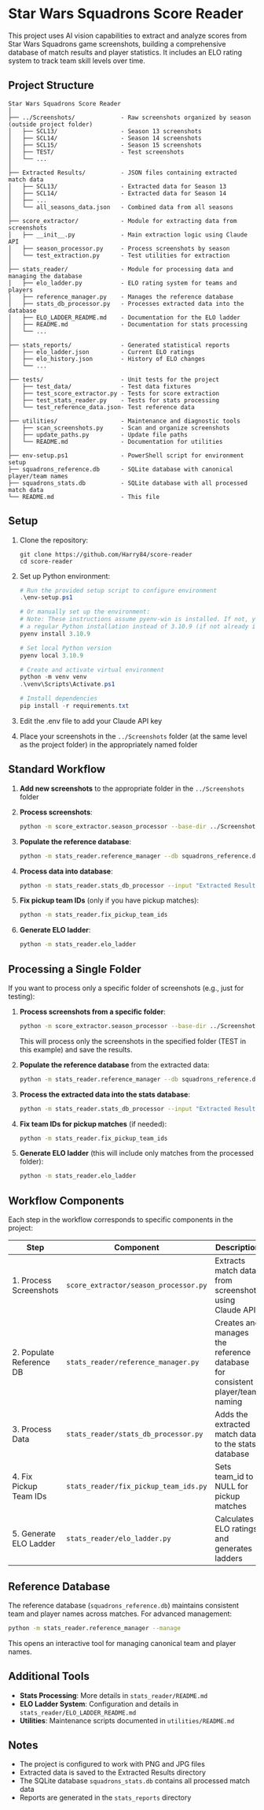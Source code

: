 # Star Wars Squadrons Score Reader

This project uses AI vision capabilities to extract and analyze scores from Star Wars Squadrons game screenshots, building a comprehensive database of match results and player statistics. It includes an ELO rating system to track team skill levels over time.

## Project Structure

```
Star Wars Squadrons Score Reader
│
├── ../Screenshots/             - Raw screenshots organized by season (outside project folder)
│   ├── SCL13/                  - Season 13 screenshots
│   ├── SCL14/                  - Season 14 screenshots
│   ├── SCL15/                  - Season 15 screenshots
│   ├── TEST/                   - Test screenshots
│   └── ...
│
├── Extracted Results/          - JSON files containing extracted match data
│   ├── SCL13/                  - Extracted data for Season 13
│   ├── SCL14/                  - Extracted data for Season 14
│   ├── ...
│   └── all_seasons_data.json   - Combined data from all seasons
│
├── score_extractor/            - Module for extracting data from screenshots
│   ├── __init__.py             - Main extraction logic using Claude API
│   ├── season_processor.py     - Process screenshots by season
│   └── test_extraction.py      - Test utilities for extraction
│
├── stats_reader/               - Module for processing data and managing the database
│   ├── elo_ladder.py           - ELO rating system for teams and players
│   ├── reference_manager.py    - Manages the reference database
│   ├── stats_db_processor.py   - Processes extracted data into the database
│   ├── ELO_LADDER_README.md    - Documentation for the ELO ladder
│   ├── README.md               - Documentation for stats processing
│   └── ...
│
├── stats_reports/              - Generated statistical reports
│   ├── elo_ladder.json         - Current ELO ratings
│   ├── elo_history.json        - History of ELO changes
│   └── ...
│
├── tests/                      - Unit tests for the project
│   ├── test_data/              - Test data fixtures
│   ├── test_score_extractor.py - Tests for score extraction
│   ├── test_stats_reader.py    - Tests for stats processing
│   └── test_reference_data.json- Test reference data
│
├── utilities/                  - Maintenance and diagnostic tools
│   ├── scan_screenshots.py     - Scan and organize screenshots
│   ├── update_paths.py         - Update file paths
│   └── README.md               - Documentation for utilities
│
├── env-setup.ps1               - PowerShell script for environment setup
├── squadrons_reference.db      - SQLite database with canonical player/team names
├── squadrons_stats.db          - SQLite database with all processed match data
└── README.md                   - This file
```

## Setup

1. Clone the repository:
   ```
   git clone https://github.com/Harry84/score-reader
   cd score-reader
   ```

2. Set up Python environment:
   ```powershell
   # Run the provided setup script to configure environment
   .\env-setup.ps1

   # Or manually set up the environment:  
   # Note: These instructions assume pyenv-win is installed. If not, you can install it or use 
   # a regular Python installation instead of 3.10.9 (if not already installed)
   pyenv install 3.10.9
   
   # Set local Python version
   pyenv local 3.10.9
   
   # Create and activate virtual environment
   python -m venv venv
   .\venv\Scripts\Activate.ps1
   
   # Install dependencies
   pip install -r requirements.txt
   ```

3. Edit the .env file to add your Claude API key

4. Place your screenshots in the `../Screenshots` folder (at the same level as the project folder) in the appropriately named folder

## Standard Workflow

1. **Add new screenshots** to the appropriate folder in the `../Screenshots` folder

2. **Process screenshots**:
   ```bash
   python -m score_extractor.season_processor --base-dir ../Screenshots --output-dir "Extracted Results"
   ```

3. **Populate the reference database**:
   ```bash
   python -m stats_reader.reference_manager --db squadrons_reference.db --populate-from-json "Extracted Results/all_seasons_data.json"
   ```

4. **Process data into database**:
   ```bash
   python -m stats_reader.stats_db_processor --input "Extracted Results/all_seasons_data.json" --reference-db squadrons_reference.db
   ```

5. **Fix pickup team IDs** (only if you have pickup matches):
   ```bash
   python -m stats_reader.fix_pickup_team_ids
   ```

6. **Generate ELO ladder**:
   ```bash
   python -m stats_reader.elo_ladder
   ```

## Processing a Single Folder

If you want to process only a specific folder of screenshots (e.g., just for testing):

1. **Process screenshots from a specific folder**:
   ```bash
   python -m score_extractor.season_processor --base-dir ../Screenshots --season TEST --output-dir "Extracted Results"
   ```
   This will process only the screenshots in the specified folder (TEST in this example) and save the results.

2. **Populate the reference database** from the extracted data:
   ```bash
   python -m stats_reader.reference_manager --db squadrons_reference.db --populate-from-json "Extracted Results/TEST/TEST_results.json"
   ```

3. **Process the extracted data into the stats database**:
   ```bash
   python -m stats_reader.stats_db_processor --input "Extracted Results/TEST/TEST_results.json" --reference-db squadrons_reference.db
   ```

4. **Fix team IDs for pickup matches** (if needed):
   ```bash
   python -m stats_reader.fix_pickup_team_ids
   ```

5. **Generate ELO ladder** (this will include only matches from the processed folder):
   ```bash
   python -m stats_reader.elo_ladder
   ```

## Workflow Components

Each step in the workflow corresponds to specific components in the project:

| Step | Component | Description |
|------|-----------|-------------|
| 1. Process Screenshots | `score_extractor/season_processor.py` | Extracts match data from screenshots using Claude API |
| 2. Populate Reference DB | `stats_reader/reference_manager.py` | Creates and manages the reference database for consistent player/team naming |
| 3. Process Data | `stats_reader/stats_db_processor.py` | Adds the extracted match data to the stats database |
| 4. Fix Pickup Team IDs | `stats_reader/fix_pickup_team_ids.py` | Sets team_id to NULL for pickup matches |
| 5. Generate ELO Ladder | `stats_reader/elo_ladder.py` | Calculates ELO ratings and generates ladders |

## Reference Database

The reference database (`squadrons_reference.db`) maintains consistent team and player names across matches. For advanced management:

```bash
python -m stats_reader.reference_manager --manage
```

This opens an interactive tool for managing canonical team and player names.

## Additional Tools

- **Stats Processing**: More details in `stats_reader/README.md`
- **ELO Ladder System**: Configuration and details in `stats_reader/ELO_LADDER_README.md`
- **Utilities**: Maintenance scripts documented in `utilities/README.md`

## Notes

- The project is configured to work with PNG and JPG files
- Extracted data is saved to the Extracted Results directory
- The SQLite database `squadrons_stats.db` contains all processed match data
- Reports are generated in the `stats_reports` directory
